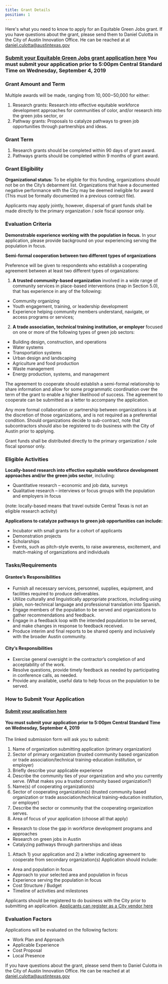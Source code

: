 ```yaml
---
title: Grant Details
position: 1
---
```


Here's what you need to know to apply for an Equitable Green Jobs grant. If you have questions about the grant, please send them to Daniel Culotta in the City of Austin Innovation Office. He can be reached at at daniel.culotta@austintexas.gov 

### [Submit your Equitable Green Jobs grant application here](https://airtable.com/shrCIw4MYPiOezJ7j) **You must submit your application prior to 5:00pm Central Standard Time on Wednesday, September 4, 2019**

### Grant Amount and Term

Multiple awards will be made, ranging from $10,000-$50,000 for either: 

1. Research grants: Research into effective equitable workforce development approaches for communities of color, and/or research into the green jobs sector, or
2. Pathway grants: Proposals to catalyze pathways to green job opportunities through partnerships and ideas.

### Grant Term
1. Research grants should be completed within 90 days of grant award. 
2. Pathways grants should be completed within 9 months of grant award.

### Grant Eligibility
**Organizational status:** To be eligible for this funding, organizations should not be on the City’s debarment list. Organizations that have a documented negative performance with the City may be deemed ineligible for award (This must be formally documented in a previous contract file).

Applicants may apply jointly, however, dispersal of grant funds shall be made directly to the primary organization / sole fiscal sponsor only.

### Evaluation Criteria

**Demonstrable experience working with the population in focus.**
In your application, please provide background on your experiencing serving the population in focus.

**Semi-formal cooperation between two different types of organizations**

Preference will be given to respondents who establish a cooperating agreement between at least two different types of organizations:

1. **A trusted community-based organization** involved in a wide range of community services in place-based interventions (map in Section 5.0), that has experience in any of the following:
  * Community organizing
  * Youth engagement, training, or leadership development
  * Experience helping community members understand, navigate, or access programs or services;
2. **A trade association, technical training institution, or employer** focused on one or more of the following types of green job sectors:
  * Building design, construction, and operations
  * Water systems
  * Transportation systems
  * Urban design and landscaping
  * Agriculture and food production
  * Waste management
  * Energy production, systems, and management

The agreement to cooperate should establish a semi-formal relationship to share information and allow for some programmatic coordination over the term of the grant to enable a higher likelihood of success. The agreement to cooperate can be submitted as a letter to accompany the application.

Any more formal collaboration or partnership between organizations is at the discretion of those organizations, and is not required as a preferential condition. Should organizations decide to sub-contract, note that subcontractors should also be registered to do business with the City of Austin prior to applying. 

Grant funds shall be distributed directly to the primary organization / sole fiscal sponsor only.

### Eligible Activities

**Locally-based research into effective equitable workforce development approaches and/or the green jobs sector**, including:
  * Quantitative research – economic and job data, surveys
  * Qualitative research – interviews or focus groups with the population and employers in focus

(note: locally-based means that travel outside Central Texas is not an eligible research activity)

**Applications to catalyze pathways to green job opportunities can include:**
  * Incubator with small grants for a cohort of applicants
  * Demonstration projects
  * Scholarships
  * Events, such as pitch-style events, to raise awareness, excitement, and match-making of organizations and individuals

### Tasks/Requirements

#### Grantee’s Responsibilities

  * Furnish all necessary services, personnel, supplies, equipment, and facilities required to produce deliverables.
  * Utilize culturally and linguistically appropriate practices, including using plain, non-technical language and professional translation into Spanish. 
  * Engage members of the population to be served and organizations to gather recommendations and feedback.
  * Engage in a feedback loop with the intended population to be served, and make changes in response to feedback received.
  * Produce interim and final reports to be shared openly and inclusively with the broader Austin community.

#### City’s Responsibilities

  * Exercise general oversight in the contractor’s completion of and acceptability of the work.
  * Resolve questions, provide timely feedback as needed by participating in conference calls, as needed.
  * Provide any available, useful data to help focus on the population to be served.

### How to Submit Your Application

#### [Submit your application here](https://airtable.com/shrCIw4MYPiOezJ7j)

#### **You must submit your application prior to 5:00pm Central Standard Time on Wednesday, September 4, 2019**

The linked submission form will ask you to submit:
1. Name of organization submitting application (primary organization)
1. Sector of primary organization (trusted community based organization or trade association/technical training-education institution, or employer)
1. Briefly describe your applicable experience
1. Describe the community ties of your organization and who you currently serve. (What makes you a trusted community based organization?)
1. Name(s) of cooperating organization(s)
1. Sector of cooperating organization(s) (trusted community based organization or trade association/technical training-education institution, or employer)
1. Describe the sector or community that the cooperating organization serves.
1. Area of focus of your application (choose all that apply)
  * Research to close the gap in workforce development programs and approaches
  * Research on green jobs in Austin
  * Catalyzing pathways through partnerships and ideas
1. Attach 1) your application and 2) a letter indicating agreement to cooperate from secondary organization(s) 
Application should include: 
  * Area and population in focus
  * Approach to your selected area and population in focus
  * Experience serving the population in focus
  * Cost Structure / Budget
  * Timeline of activities and milestones

Applicants should be registered to do business with the City prior to submitting an application. [Applicants can register as a City vendor here](https://www.austintexas.gov/financeonline/vendor_connection/index.cfm)

### Evaluation Factors

Applications will be evaluated on the following factors:

  * Work Plan and Approach
  * Applicable Experience
  * Cost Proposal
  * Local Presence
  
If you have questions about the grant, please send them to Daniel Culotta in the City of Austin Innovation Office. He can be reached at at daniel.culotta@austintexas.gov  
